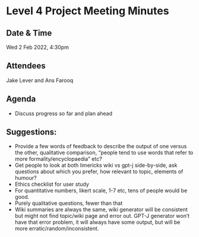 # Level 4 Project Meeting Minutes

## Date & Time
Wed 2 Feb 2022, 4:30pm

## Attendees
Jake Lever and Ans Farooq

## Agenda
* Discuss progress so far and plan ahead

## Suggestions:
* Provide a few words of feedback to describe the output of one versus the other, qualitative comparison, “people tend to use words that refer to more formality/encyclopaedia” etc?
* Get people to look at both limericks wiki vs gpt-j side-by-side, ask questions about which you prefer, how relevant to topic, elements of humour?
* Ethics checklist for user study
* For quantitative numbers, likert scale, 1-7 etc, tens of people would be good.
* Purely qualitative questions, fewer than that
* Wiki summaries are always the same, wiki generator will be consistent but might not find topic/wiki page and error out. GPT-J generator won’t have that error problem, it will always have some output, but will be more erratic/random/inconsistent.
